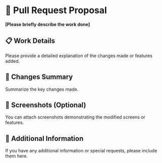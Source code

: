# 🚀 Pull Request Proposal

**[Please briefly describe the work done]**

## 📋 Work Details

Please provide a detailed explanation of the changes made or features added.

## 🔧 Changes Summary

Summarize the key changes made.

## 📸 Screenshots (Optional)

You can attach screenshots demonstrating the modified screens or features.

## 📄 Additional Information

If you have any additional information or special requests, please include them here.
